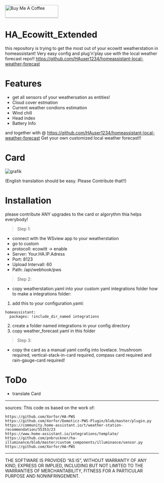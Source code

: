 <a href="www.buymeacoffee.com/tobineidhaj" target="_blank"><img src="https://www.buymeacoffee.com/assets/img/custom_images/orange_img.png" alt="Buy Me A Coffee" style="height: 41px !important;width: 174px !important;box-shadow: 0px 3px 2px 0px rgba(190, 190, 190, 0.5) !important;-webkit-box-shadow: 0px 3px 2px 0px rgba(190, 190, 190, 0.5) !important;" ></a>

# HA_Ecowitt_Extended
this repository is trying to get the most out of your ecowitt weatherstation in homeassistant!
Very easy config and plug'n'play use with the local weather forecast repo!! https://github.com/HAuser1234/homeassistant-local-weather-forecast

# Features
- get all sensors of your weathersation as entities!
- Cloud cover estmation
- Current weather condions estimation
- Wind chill
- Head index
- Battery Info

and together with @ https://github.com/HAuser1234/homeassistant-local-weather-forecast
Get your own customized local weather forecast!!

# Card
![grafik](https://github.com/HAuser1234/HA_Ecowitt_Extended/assets/122117318/f04d1d63-8d75-4924-a3c5-25994ed332a4)

(English translation should be easy. Please Contribute that!!)

# Installation
please contribute ANY upgrades to the card or algorythm thia helps everybody!

> Step 1:
* connect with the WSview app to your weatherstation
* go to custom
* protocoll: ecowitt -> enable
* Server: Your.HA.IP.Adress
* Port: 8123
* Upload Intervall: 60
* Path: /api/webhook/pws

> Step 2:
* copy weatherstation.yaml into your custom yaml integrations folder
how to make a integrations folder:
1. add this to your configuration.yaml:

```
homeassistant:
  packages: !include_dir_named integrations
```
2. create a folder named integrations in your config directory
3. copy weather_forecast.yaml in this folder

> Step 3:
* copy the card as a manual yaml config into lovelace. !mushroom required, vertical-stack-in-card required, compass card required and rain-gauge-card required!

# ToDo
- translate Card


--------------------
sources:
This code os based on the work of:
```
https://github.com/Xorfor/HA-PWS
https://github.com/Xorfor/Domoticz-PWS-Plugin/blob/master/plugin.py
https://community.home-assistant.io/t/weather-station-recommendation/55353/23
https://www.home-assistant.io/integrations/template/
https://github.com/pnbruckner/ha-illuminance/blob/master/custom_components/illuminance/sensor.py
https://github.com/Xorfor/HA-PWS
```
--------------------
THE SOFTWARE IS PROVIDED “AS IS”, WITHOUT WARRANTY OF ANY KIND, EXPRESS OR IMPLIED, INCLUDING BUT NOT LIMITED TO THE WARRANTIES OF MERCHANTABILITY, FITNESS FOR A PARTICULAR PURPOSE AND NONINFRINGEMENT.


